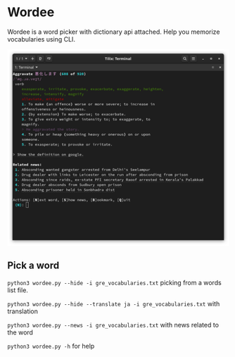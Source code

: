 # Wordee
Wordee is a word picker with dictionary api attached. Help you memorize vocabularies using CLI.

![](/imgs/screenshot_5.png)

## Pick a word
``python3 wordee.py --hide -i gre_vocabularies.txt`` picking from a words list file.

``python3 wordee.py --hide --translate ja -i gre_vocabularies.txt`` with translation

``python3 wordee.py --news -i gre_vocabularies.txt`` with news related to the word

``python3 wordee.py -h`` for help